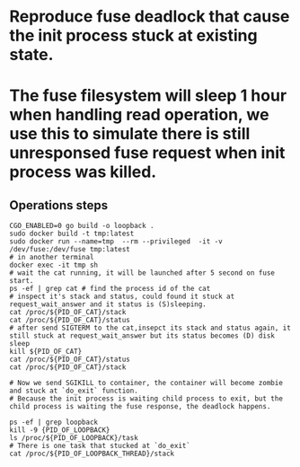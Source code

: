 # Reproduce fuse deadlock that cause the init process stuck at existing state.

# The fuse filesystem will sleep 1 hour when handling read operation, we use this to simulate there is still unresponsed fuse request when init process was killed.

## Operations steps
```
CGO_ENABLED=0 go build -o loopback .
sudo docker build -t tmp:latest
sudo docker run --name=tmp  --rm --privileged  -it -v /dev/fuse:/dev/fuse tmp:latest 
# in another terminal
docker exec -it tmp sh
# wait the cat running, it will be launched after 5 second on fuse start.
ps -ef | grep cat # find the process id of the cat
# inspect it's stack and status, could found it stuck at request_wait_answer and it status is (S)sleeping.
cat /proc/${PID_OF_CAT}/stack
cat /proc/${PID_OF_CAT}/status
# after send SIGTERM to the cat,insepct its stack and status again, it still stuck at request_wait_answer but its status becomes (D) disk sleep
kill ${PID_OF_CAT}
cat /proc/${PID_OF_CAT}/status
cat /proc/${PID_OF_CAT}/stack

# Now we send SGIKILL to container, the container will become zombie and stuck at `do_exit` function.
# Because the init process is waiting child process to exit, but the child process is waiting the fuse response, the deadlock happens.

ps -ef | grep loopback
kill -9 {PID_OF_LOOPBACK}
ls /proc/${PID_OF_LOOPBACK}/task
# There is one task that stucked at `do_exit`
cat /proc/${PID_OF_LOOPBACK_THREAD}/stack
```
